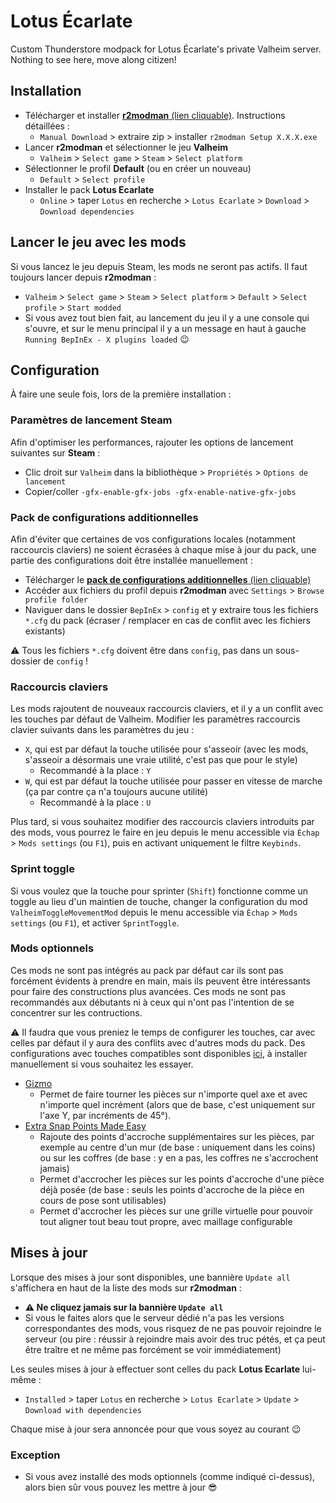 # Lotus Écarlate

Custom Thunderstore modpack for Lotus Écarlate's private Valheim server. Nothing
to see here, move along citizen!

## Installation

- Télécharger et installer [**r2modman** (lien cliquable)](https://thunderstore.io/c/valheim/p/ebkr/r2modman/). Instructions détaillées :
  - `Manual Download` > extraire zip > installer `r2modman Setup X.X.X.exe`
- Lancer **r2modman** et sélectionner le jeu **Valheim**
  - `Valheim` > `Select game` > `Steam` > `Select platform`
- Sélectionner le profil **Default** (ou en créer un nouveau)
  - `Default` > `Select profile`
- Installer le pack **Lotus Ecarlate**
  - `Online` > taper `Lotus` en recherche > `Lotus Ecarlate` > `Download` > `Download dependencies`

## Lancer le jeu avec les mods

Si vous lancez le jeu depuis Steam, les mods ne seront pas actifs.
Il faut toujours lancer depuis **r2modman** :

- `Valheim` > `Select game` > `Steam` > `Select platform` > `Default` > `Select profile` > `Start modded`
- Si vous avez tout bien fait, au lancement du jeu il y a une console qui s'ouvre, et sur le menu principal il y a un message en haut à gauche `Running BepInEx - X plugins loaded` 😉

## Configuration

À faire une seule fois, lors de la première installation :

### Paramètres de lancement Steam

Afin d'optimiser les performances, rajouter les options de lancement suivantes sur **Steam** :

- Clic droit sur `Valheim` dans la bibliothèque > `Propriétés` > `Options de lancement`
- Copier/coller `-gfx-enable-gfx-jobs -gfx-enable-native-gfx-jobs`

### Pack de configurations additionnelles

Afin d'éviter que certaines de vos configurations locales (notamment raccourcis claviers) ne soient écrasées à chaque mise à jour du pack, une partie des configurations doit être installée manuellement :

- Télécharger le [**pack de configurations additionnelles** (lien cliquable)](https://github.com/nbusseneau/lotus-ecarlate-valheim-modpack/releases/latest/download/pack_configs_additionnelles.zip)
- Accéder aux fichiers du profil depuis **r2modman** avec `Settings` > `Browse profile folder`
- Naviguer dans le dossier `BepInEx` > `config` et y extraire tous les fichiers `*.cfg` du pack (écraser / remplacer en cas de conflit avec les fichiers existants)

⚠️ Tous les fichiers `*.cfg` doivent être dans `config`, pas dans un sous-dossier de `config` !

### Raccourcis claviers

Les mods rajoutent de nouveaux raccourcis claviers, et il y a un conflit avec les touches par défaut de Valheim.
Modifier les paramètres raccourcis clavier suivants dans les paramètres du jeu :

- `X`, qui est par défaut la touche utilisée pour s'asseoir (avec les mods, s'asseoir a désormais une vraie utilité, c'est pas que pour le style)
  - Recommandé à la place : `Y`
- `W`, qui est par défaut la touche utilisée pour passer en vitesse de marche (ça par contre ça n'a toujours aucune utilité)
  - Recommandé à la place : `U`

Plus tard, si vous souhaitez modifier des raccourcis claviers introduits par des mods, vous pourrez le faire en jeu depuis le menu accessible via `Échap` > `Mods settings` (ou `F1`), puis en activant uniquement le filtre `Keybinds`.

### Sprint toggle

Si vous voulez que la touche pour sprinter (`Shift`) fonctionne comme un toggle au lieu d'un maintien de touche, changer la configuration du mod `ValheimToggleMovementMod` depuis le menu accessible via `Échap` > `Mods settings` (ou `F1`), et activer `SprintToggle`.

### Mods optionnels

Ces mods ne sont pas intégrés au pack par défaut car ils sont pas forcément évidents à prendre en main, mais ils peuvent être intéressants pour faire des constructions plus avancées. Ces mods ne sont pas recommandés aux débutants ni à ceux qui n'ont pas l'intention de se concentrer sur les contructions.

⚠️ Il faudra que vous preniez le temps de configurer les touches, car avec celles par défaut il y aura des conflits avec d'autres mods du pack. Des configurations avec touches compatibles sont disponibles [ici](https://github.com/nbusseneau/lotus-ecarlate-valheim-modpack/tree/main/optionalClientConfig/), à installer manuellement si vous souhaitez les essayer.

- [Gizmo](https://thunderstore.io/c/valheim/p/ComfyMods/Gizmo/)
  - Permet de faire tourner les pièces sur n'importe quel axe et avec n'importe quel incrément (alors que de base, c'est uniquement sur l'axe Y, par incréments de 45°).
- [Extra Snap Points Made Easy](https://thunderstore.io/c/valheim/p/Searica/Extra_Snap_Points_Made_Easy/)
  - Rajoute des points d'accroche supplémentaires sur les pièces, par exemple au centre d'un mur (de base : uniquement dans les coins) ou sur les coffres (de base : y en a pas, les coffres ne s'accrochent jamais)
  - Permet d'accrocher les pièces sur les points d'accroche d'une pièce déjà posée (de base : seuls les points d'accroche de la pièce en cours de pose sont utilisables)
  - Permet d'accrocher les pièces sur une grille virtuelle pour pouvoir tout aligner tout beau tout propre, avec maillage configurable

## Mises à jour

Lorsque des mises à jour sont disponibles, une bannière `Update all` s'affichera en haut de la liste des mods sur **r2modman** :

- **⚠️ Ne cliquez jamais sur la bannière `Update all`**
- Si vous le faites alors que le serveur dédié n'a pas les versions correspondantes des mods, vous risquez de ne pas pouvoir rejoindre le serveur (ou pire : réussir à rejoindre mais avoir des truc pétés, et ça peut être traître et ne même pas forcément se voir immédiatement)

Les seules mises à jour à effectuer sont celles du pack **Lotus Ecarlate** lui-même :

- `Installed` > taper `Lotus` en recherche > `Lotus Ecarlate` > `Update` > `Download with dependencies`

Chaque mise à jour sera annoncée pour que vous soyez au courant 😉

### Exception

- Si vous avez installé des mods optionnels (comme indiqué ci-dessus), alors bien sûr vous pouvez les mettre à jour 😎
